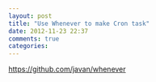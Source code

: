 ```yaml
---
layout: post
title: "Use Whenever to make Cron task"
date: 2012-11-23 22:37
comments: true
categories: 
---
```

https://github.com/javan/whenever
